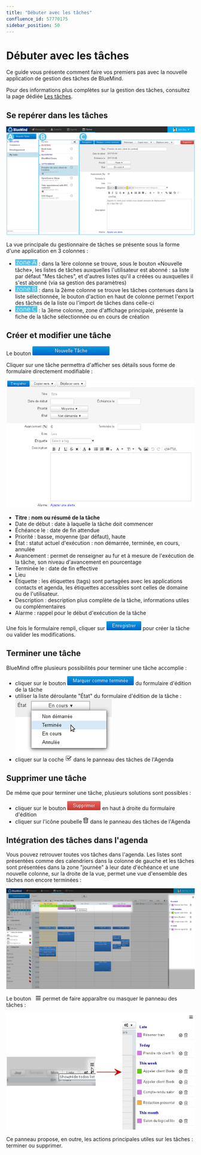 ```yaml
---
title: "Débuter avec les tâches"
confluence_id: 57770175
sidebar_position: 50
---
```

# Débuter avec les tâches


Ce guide vous présente comment faire vos premiers pas avec la nouvelle application de gestion des tâches de BlueMind.

Pour des informations plus complètes sur la gestion des tâches, consultez la page dédiée [Les tâches](/Guide_de_l_utilisateur/Les_tâches/).


## Se repérer dans les tâches

![](../attachments/57770612/57770649.png)

La vue principale du gestionnaire de tâches se présente sous la forme d'une application en 3 colonnes :

-  ![](../attachments/57769989/69896475.png) : dans la 1ère colonne se trouve, sous le bouton «Nouvelle tâche», les listes de tâches auxquelles l'utilisateur est abonné : sa liste par défaut "Mes tâches", et d'autres listes qu'il a créées ou auxquelles il s'est abonné (via sa gestion des paramètres)
- ![](../attachments/57769989/69896474.png) : dans la 2ème colonne se trouve les tâches contenues dans la liste sélectionnée, le bouton d'action en haut de colonne permet l'export des tâches de la liste ou l'import de tâches dans celle-ci
- ![](../attachments/57769989/69896473.png) : la 3ème colonne, zone d'affichage principale, présente la fiche de la tâche sélectionnée ou en cours de création


## Créer et modifier une tâche

Le bouton ![](../attachments/20054382/20054368.png)

Cliquer sur une tâche permettra d'afficher ses détails sous forme de formulaire directement modifiable :

![](../attachments/57770612/57770643.png)

- **Titre : nom ou résumé de la tâche**
- Date de début : date à laquelle la tâche doit commencer
- Échéance le : date de fin attendue
- Priorité : basse, moyenne (par défaut), haute
- État : statut actuel d'exécution : non démarrée, terminée, en cours, annulée
- Avancement : permet de renseigner au fur et à mesure de l'exécution de la tâche, son niveau d'avancement en pourcentage
- Terminée le : date de fin effective
- Lieu
- Étiquette : les étiquettes (tags) sont partagées avec les applications contacts et agenda, les étiquettes accessibles sont celles de domaine ou de l'utilisateur.
- Description : description plus complète de la tâche, informations utiles ou complémentaires
- Alarme : rappel pour le début d'exécution de la tâche


Une fois le formulaire rempli, cliquer sur ![](../attachments/57770612/57770619.png) pour créer la tâche ou valider les modifications.

## Terminer une tâche

BlueMind offre plusieurs possibilités pour terminer une tâche accomplie :

- cliquer sur le bouton ![](../attachments/57770612/57770617.png) du formulaire d'édition de la tâche
- utiliser la liste déroulante "État" du formulaire d'édition de la tâche : ![](../attachments/57770612/57770616.png)
- cliquer sur la coche ![](../attachments/25051180/25051216.png) dans le panneau des tâches de l'Agenda


## Supprimer une tâche

De même que pour terminer une tâche, plusieurs solutions sont possibles :

- cliquer sur le bouton ![](../attachments/57770612/57770625.png) en haut à droite du formulaire d'édition
- cliquer sur l'icône poubelle ![](../attachments/57770175/57770176.png) dans le panneau des tâches de l'Agenda


## Intégration des tâches dans l'agenda

Vous pouvez retrouver toutes vos tâches dans l'agenda. Les listes sont présentées comme des calendriers dans la colonne de gauche et les tâches sont présentées dans la zone "journée" à leur date d'échéance et une nouvelle colonne, sur la droite de la vue, permet une vue d'ensemble des tâches non encore terminées :

![](../attachments/57770612/57770637.png)

Le bouton   ![](../attachments/57770612/57770623.png) permet de faire apparaître ou masquer le panneau des tâches :

![](../attachments/57770612/57770621.png)

Ce panneau propose, en outre, les actions principales utiles sur les tâches : terminer ou supprimer.


